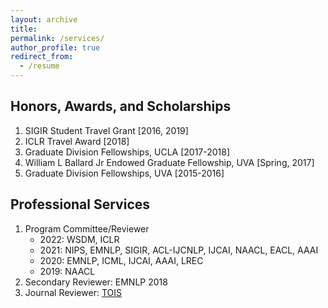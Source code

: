 ```yaml
---
layout: archive
title:
permalink: /services/
author_profile: true
redirect_from:
  - /resume
---
```


<h2>Honors, Awards, and Scholarships</h2>
<ol>
	<li> SIGIR Student Travel Grant [2016, 2019] </li>
	<li> ICLR Travel Award [2018] </li>
	<li> Graduate Division Fellowships, UCLA [2017-2018] </li>
	<li> William L Ballard Jr Endowed Graduate Fellowship, UVA [Spring, 2017] </li>
	<li> Graduate Division Fellowships, UVA [2015-2016] </li>
</ol>


<h2>Professional Services</h2>
<ol>
	<li> Program Committee/Reviewer
		<ul>
			<li>2022: WSDM, ICLR </li>
			<li>2021: NIPS, EMNLP, SIGIR, ACL-IJCNLP, IJCAI, NAACL, EACL, AAAI </li>
			<li>2020: EMNLP, ICML, IJCAI, AAAI, LREC </li>
			<li>2019: NAACL </li>
    		</ul>
	</li>
	<li> Secondary Reviewer: EMNLP 2018 </li>
	<li> Journal Reviewer: <a href="https://dl.acm.org/journal/tois">TOIS</a> </li>
</ol>


